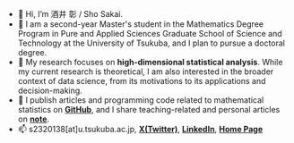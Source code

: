 - 👋 Hi, I’m 酒井 彰 / Sho Sakai.
- 👀 I am a second-year Master's student in the Mathematics Degree Program in Pure and Applied Sciences Graduate School of Science and Technology at the University of Tsukuba, and I plan to pursue a doctoral degree.
- 👀 My research focuses on **high-dimensional statistical analysis**. While my current research is theoretical, I am also interested in the broader context of data science, from its motivations to its applications and decision-making.
- 👀 I publish articles and programming code related to mathematical statistics on **[GitHub](https://github.com/ShoShohh)**, and I share teaching-related and personal articles on **[note](https://note.com/sho_77)**.
- 📫 s2320138[at]u.tsukuba.ac.jp, **[X(Twitter)](https://twitter.com/simplesho_CLT)**, **[LinkedIn](https://www.linkedin.com/in/%E5%BD%B0-%E9%85%92%E4%BA%95-2b778b26b/)**, **[Home Page](http://shosakai.notion.site/)**

<!---
ShoShohh/ShoShohh is a ✨ special ✨ repository because its `README.md` (this file) appears on your GitHub profile.
You can click the Preview link to take a look at your changes.
--->
